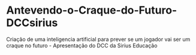 # Antevendo-o-Craque-do-Futuro-DCCsirius
 Criação de uma inteligencia artificial para prever se um jogador vai ser um craque no futuro - Apresentação do DCC da Sirius Educação
